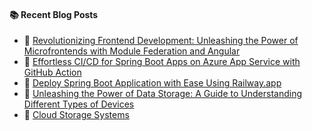 #### :books: Recent Blog Posts
<!-- BLOGPOSTS:START -->
 - 🌮 [Revolutionizing Frontend Development: Unleashing the Power of Microfrontends with Module Federation and Angular](https://thetechie.hashnode.dev/revolutionizing-frontend-development-unleashing-the-power-of-microfrontends-with-module-federation-and-angular)
 - 💫 [Effortless CI/CD for Spring Boot Apps on Azure App Service with GitHub Action](https://thetechie.hashnode.dev/effortless-cicd-for-spring-boot-apps-on-azure-app-service-with-github-action)
 - 💫 [Deploy Spring Boot Application with Ease Using Railway.app](https://thetechie.hashnode.dev/deploy-spring-boot-application-with-ease-using-railwayapp)
 - 🌮 [Unleashing the Power of Data Storage: A Guide to Understanding Different Types of Devices](https://thetechie.hashnode.dev/unleashing-the-power-of-data-storage-a-guide-to-understanding-different-types-of-devices)
 - 🚀 [Cloud Storage Systems](https://thetechie.hashnode.dev/cloud-storage-systems)<!-- BLOGPOSTS:END -->
